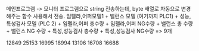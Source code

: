 메인프로그램 -> 모니터 프로그램으로
string 전송하는데, byte 배열로 자동으로 변경해주는 함수 사용해서 전송.
임펠라,어퍼모델1 + 밸런스 모델 (여기까지 PLC1) + 성능,특성검사 모델 (PLC 2) +
임펠라,어퍼 총수량 + 임펠라,어퍼 NG수량 + 밸런스 총 수량 + 밸런스 NG 수량 + 특성,성능검사 총수량 + 특성,성능검사 NG수량 => 9개


12849
25153
16995
18994
13106
16708
16688
